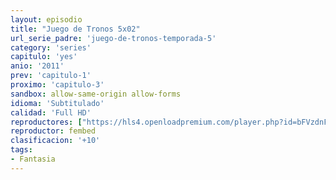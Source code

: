 ```yaml
---
layout: episodio
title: "Juego de Tronos 5x02"
url_serie_padre: 'juego-de-tronos-temporada-5'
category: 'series'
capitulo: 'yes'
anio: '2011'
prev: 'capitulo-1'
proximo: 'capitulo-3'
sandbox: allow-same-origin allow-forms
idioma: 'Subtitulado'
calidad: 'Full HD'
reproductores: ["https://hls4.openloadpremium.com/player.php?id=bFVzdnFtbTRVZFI2TjFYc0dKMkJ6ckNzNEdjaFpObFluSWJWSXhGZ2NuaUVzL3ZtZVd0MkNSMFl4VUwzSVBJSmZTdkNLbTlZenpjY2Y5RFFhVnFrWkE9PQ&sub=https://sub.cuevana2.io/vtt-sub/sub7/Game.Of.Thrones.S05E02.vtt"]
reproductor: fembed
clasificacion: '+10'
tags:
- Fantasia
---
```











